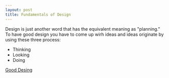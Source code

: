 ```yaml
---
layout: post
title: Fundamentals of Design
---
```


Design is just another word that has the equivalent meaning as "planning." To have good design you have to come up wirh ideas and ideas originate by using these three process:
* Thinking
* Looking
* Doing


[Good Desing](http://heyhush.com/wp-content/uploads/2014/03/Good-Design.jpg "Good Design")
